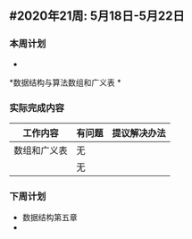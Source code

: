 ## #2020年21周: 5月18日-5月22日

### 本周计划

*
*数据结构与算法数组和广义表
* 

### 实际完成内容

| 工作内容 | 有问题 | 提议解决办法 |
| ------ | ------ | ------ |
| 数组和广义表| 无 | |
| | 无 |
### 下周计划

* 数据结构第五章
* 